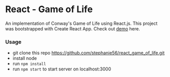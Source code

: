 # React - Game of Life

An implementation of Conway's Game of Life using React.js. This project was bootstrapped with Create React App. Check out [demo](https://stephanie56.github.io/react_game_of_life/) here.

### Usage
- git clone this repo https://github.com/stephanie56/react_game_of_life.git
- install node
- run `npm install`
- run `npm start` to start server on localhost:3000
